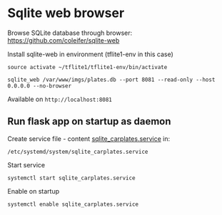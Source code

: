 # Sqlite web browser

Browse SQLite database through browser: https://github.com/coleifer/sqlite-web

Install sqlite-web in environment (tflite1-env in this case)
```
source activate ~/tflite1/tflite1-env/bin/activate

sqlite_web /var/www/imgs/plates.db --port 8081 --read-only --host 0.0.0.0 --no-browser
```

Available on ```http://localhost:8081```

## Run flask app on startup as daemon

Create service file - content [sqlite_carplates.service](sqlite_carplates.service) in:
```
/etc/systemd/system/sqlite_carplates.service
```

Start service 
```
systemctl start sqlite_carplates.service
```

Enable on startup
```
systemctl enable sqlite_carplates.service 
```
